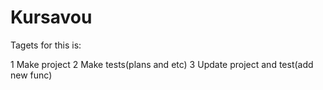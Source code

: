 # Kursavou
Tagets for this is:

1 Make project
2 Make tests(plans and etc)
3 Update project and test(add new func)
